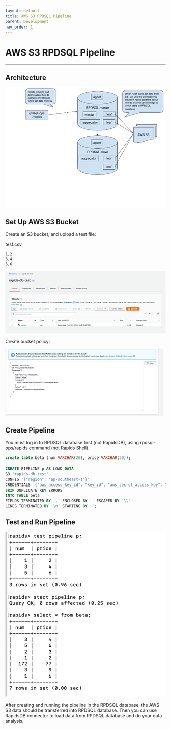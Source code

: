 ```yaml
---
layout: default
title: AWS S3 RPDSQL Pipeline
parent: Development
nav_order: 1
---
```


# AWS S3 RPDSQL Pipeline

---

## Architecture

![Branching](./s3-rpdsql-pipeline.jpg)

## Set Up AWS S3 Bucket

Create an S3 bucket, and upload a test file:

test.csv

```text 
1,2
3,4
5,6
```

![Branching](./create-s3-bucket.png)

Create bucket policy:

![Branching](./create-s3-bucket-policy.png)

## Create Pipeline

You must log in to RPDSQL database first (not RapidsDB), using rpdsql-ops/rapids command (not Rapids Shell).

```sql
create table beta (num VARCHAR(20), price VARCHAR(20));

CREATE PIPELINE p AS LOAD DATA
S3 'rapids-db-test'
CONFIG '{"region": "ap-southeast-1"}'
CREDENTIALS '{"aws_access_key_id": "key_id", "aws_secret_access_key": "secret_key"}'
SKIP DUPLICATE KEY ERRORS
INTO TABLE beta
FIELDS TERMINATED BY ',' ENCLOSED BY '' ESCAPED BY '\\'
LINES TERMINATED BY '\n' STARTING BY '';
```

## Test and Run Pipeline

![Branching](./test-s3-pipeline.png)

After creating and running the pipeline in the RPDSQL database, the AWS S3 data should be transferred into RPDSQL database. Then you can use RapidsDB connector to load data from RPDSQL database and do your data analysis.
